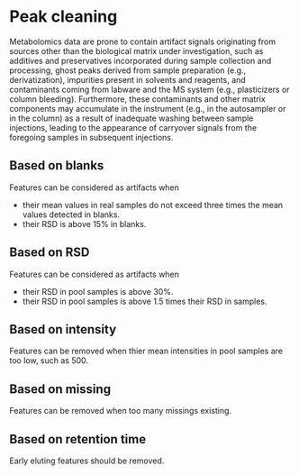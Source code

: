 # Peak cleaning

Metabolomics data are prone to contain artifact signals originating from sources other than the biological matrix under investigation, such as additives and preservatives incorporated during sample collection and processing, ghost peaks derived from sample preparation (e.g., derivatization), impurities present in solvents and reagents, and contaminants coming from labware and the MS system (e.g., plasticizers or column bleeding). Furthermore, these contaminants and other matrix components may accumulate in the instrument (e.g., in the autosampler or in the column) as a result of inadequate washing between sample injections, leading to the appearance of carryover signals from the foregoing samples in subsequent injections. 

## Based on blanks
Features can be considered as artifacts when 
* their mean values in real samples do not exceed three times the mean values detected in blanks.
* their RSD is above 15% in blanks.

## Based on RSD
Features can be considered as artifacts when
* their RSD in pool samples is above 30%.
* their RSD in pool samples is above 1.5 times their RSD in samples.

## Based on intensity
Features can be removed when thier mean intensities in pool samples are too low, such as 500.

## Based on missing
Features can be removed when too many missings existing.

## Based on retention time
Early eluting features should be removed.




